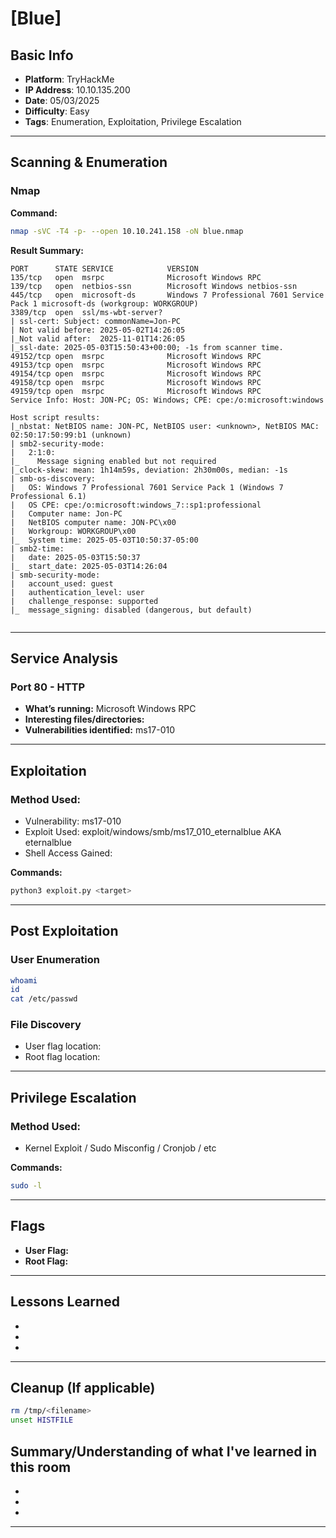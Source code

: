 # [Blue]

## Basic Info
- **Platform**: TryHackMe
- **IP Address**: 10.10.135.200
- **Date**: 05/03/2025
- **Difficulty**: Easy
- **Tags**: Enumeration, Exploitation, Privilege Escalation

---

## Scanning & Enumeration

### Nmap
**Command:**
```bash
nmap -sVC -T4 -p- --open 10.10.241.158 -oN blue.nmap
```

**Result Summary:**

```
PORT      STATE SERVICE            VERSION
135/tcp   open  msrpc              Microsoft Windows RPC
139/tcp   open  netbios-ssn        Microsoft Windows netbios-ssn
445/tcp   open  microsoft-ds       Windows 7 Professional 7601 Service Pack 1 microsoft-ds (workgroup: WORKGROUP)
3389/tcp  open  ssl/ms-wbt-server?
| ssl-cert: Subject: commonName=Jon-PC
| Not valid before: 2025-05-02T14:26:05
|_Not valid after:  2025-11-01T14:26:05
|_ssl-date: 2025-05-03T15:50:43+00:00; -1s from scanner time.
49152/tcp open  msrpc              Microsoft Windows RPC
49153/tcp open  msrpc              Microsoft Windows RPC
49154/tcp open  msrpc              Microsoft Windows RPC
49158/tcp open  msrpc              Microsoft Windows RPC
49159/tcp open  msrpc              Microsoft Windows RPC
Service Info: Host: JON-PC; OS: Windows; CPE: cpe:/o:microsoft:windows

Host script results:
|_nbstat: NetBIOS name: JON-PC, NetBIOS user: <unknown>, NetBIOS MAC: 02:50:17:50:99:b1 (unknown)
| smb2-security-mode: 
|   2:1:0: 
|_    Message signing enabled but not required
|_clock-skew: mean: 1h14m59s, deviation: 2h30m00s, median: -1s
| smb-os-discovery: 
|   OS: Windows 7 Professional 7601 Service Pack 1 (Windows 7 Professional 6.1)
|   OS CPE: cpe:/o:microsoft:windows_7::sp1:professional
|   Computer name: Jon-PC
|   NetBIOS computer name: JON-PC\x00
|   Workgroup: WORKGROUP\x00
|_  System time: 2025-05-03T10:50:37-05:00
| smb2-time: 
|   date: 2025-05-03T15:50:37
|_  start_date: 2025-05-03T14:26:04
| smb-security-mode: 
|   account_used: guest
|   authentication_level: user
|   challenge_response: supported
|_  message_signing: disabled (dangerous, but default)


```

---

## Service Analysis

### Port 80 - HTTP
- **What’s running:** Microsoft Windows RPC
- **Interesting files/directories:** 
- **Vulnerabilities identified:** ms17-010

---

## Exploitation

### Method Used:
- Vulnerability: ms17-010
- Exploit Used: exploit/windows/smb/ms17_010_eternalblue AKA eternalblue
- Shell Access Gained:

**Commands:**
```bash
python3 exploit.py <target>
```

---

## Post Exploitation

### User Enumeration
```bash
whoami
id
cat /etc/passwd
```

### File Discovery
- User flag location:
- Root flag location:

---

## Privilege Escalation

### Method Used:
- Kernel Exploit / Sudo Misconfig / Cronjob / etc

**Commands:**
```bash
sudo -l
```

---

## Flags

- **User Flag:** 
- **Root Flag:** 

---

## Lessons Learned
- 
- 
- 

---

## Cleanup (If applicable)
```bash
rm /tmp/<filename>
unset HISTFILE
```

## Summary/Understanding of what I've learned in this room
-
-
-
--------
